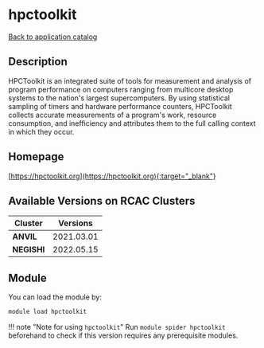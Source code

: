 # hpctoolkit

[Back to application catalog](../app_catalog.md)

## Description

HPCToolkit is an integrated suite of tools for measurement and analysis of program performance on computers ranging from multicore desktop systems to the nation's largest supercomputers. By using statistical sampling of timers and hardware performance counters, HPCToolkit collects accurate measurements of a program's work, resource consumption, and inefficiency and attributes them to the full calling context in which they occur.

## Homepage

[https://hpctoolkit.org](https://hpctoolkit.org){:target="_blank"}

## Available Versions on RCAC Clusters

|Cluster|Versions|
|---|---|
**ANVIL**|2021.03.01
**NEGISHI**|2022.05.15

## Module

You can load the module by:

```bash
module load hpctoolkit
```

!!! note "Note for using `hpctoolkit`"
    Run `module spider hpctoolkit` beforehand to check if this version requires any prerequisite modules.

